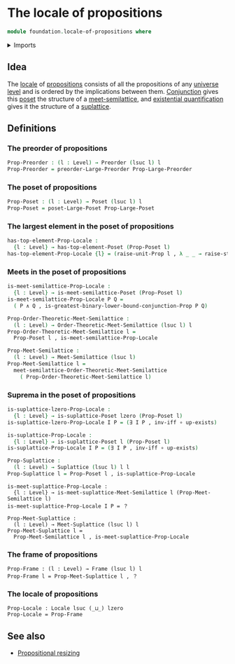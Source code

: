 # The locale of propositions

```agda
module foundation.locale-of-propositions where
```

<details><summary>Imports</summary>

```agda
open import foundation.conjunction
open import foundation.dependent-pair-types
open import foundation.existential-quantification
open import foundation.large-locale-of-propositions
open import foundation.logical-equivalences
open import foundation.unit-type
open import foundation.universe-levels

open import foundation-core.function-types

open import order-theory.frames
open import order-theory.greatest-lower-bounds-posets
open import order-theory.large-posets
open import order-theory.large-preorders
open import order-theory.meet-semilattices
open import order-theory.meet-suplattices
open import order-theory.posets
open import order-theory.preorders
open import order-theory.suplattices
open import order-theory.top-elements-posets
```

</details>

## Idea

The [locale](order-theory.locales.md) of
[propositions](foundation-core.propositions.md) consists of all the propositions
of any [universe level](foundation.universe-levels.md) and is ordered by the
implications between them. [Conjunction](foundation.conjunction.md) gives this
[poset](order-theory.posets.md) the structure of a
[meet-semilattice](order-theory.meet-semilattices.md), and
[existential quantification](foundation.existential-quantification.md) gives it
the structure of a [suplattice](order-theory.suplattices.md).

## Definitions

### The preorder of propositions

```agda
Prop-Preorder : (l : Level) → Preorder (lsuc l) l
Prop-Preorder = preorder-Large-Preorder Prop-Large-Preorder
```

### The poset of propositions

```agda
Prop-Poset : (l : Level) → Poset (lsuc l) l
Prop-Poset = poset-Large-Poset Prop-Large-Poset
```

### The largest element in the poset of propositions

```agda
has-top-element-Prop-Locale :
  {l : Level} → has-top-element-Poset (Prop-Poset l)
has-top-element-Prop-Locale {l} = (raise-unit-Prop l , λ _ _ → raise-star)
```

### Meets in the poset of propositions

```agda
is-meet-semilattice-Prop-Locale :
  {l : Level} → is-meet-semilattice-Poset (Prop-Poset l)
is-meet-semilattice-Prop-Locale P Q =
  ( P ∧ Q , is-greatest-binary-lower-bound-conjunction-Prop P Q)

Prop-Order-Theoretic-Meet-Semilattice :
  (l : Level) → Order-Theoretic-Meet-Semilattice (lsuc l) l
Prop-Order-Theoretic-Meet-Semilattice l =
  Prop-Poset l , is-meet-semilattice-Prop-Locale

Prop-Meet-Semilattice :
  (l : Level) → Meet-Semilattice (lsuc l)
Prop-Meet-Semilattice l =
  meet-semilattice-Order-Theoretic-Meet-Semilattice
    ( Prop-Order-Theoretic-Meet-Semilattice l)
```

### Suprema in the poset of propositions

```agda
is-suplattice-lzero-Prop-Locale :
  {l : Level} → is-suplattice-Poset lzero (Prop-Poset l)
is-suplattice-lzero-Prop-Locale I P = (∃ I P , inv-iff ∘ up-exists)

is-suplattice-Prop-Locale :
  {l : Level} → is-suplattice-Poset l (Prop-Poset l)
is-suplattice-Prop-Locale I P = (∃ I P , inv-iff ∘ up-exists)

Prop-Suplattice :
  (l : Level) → Suplattice (lsuc l) l l
Prop-Suplattice l = Prop-Poset l , is-suplattice-Prop-Locale
```

```text
is-meet-suplattice-Prop-Locale :
  {l : Level} → is-meet-suplattice-Meet-Semilattice l (Prop-Meet-Semilattice l)
is-meet-suplattice-Prop-Locale I P = ？

Prop-Meet-Suplattice :
  (l : Level) → Meet-Suplattice (lsuc l) l
Prop-Meet-Suplattice l =
  Prop-Meet-Semilattice l , is-meet-suplattice-Prop-Locale
```

### The frame of propositions

```text
Prop-Frame : (l : Level) → Frame (lsuc l) l
Prop-Frame l = Prop-Meet-Suplattice l , ？
```

### The locale of propositions

```text
Prop-Locale : Locale lsuc (_⊔_) lzero
Prop-Locale = Prop-Frame
```

## See also

- [Propositional resizing](foundation.propositional-resizing.md)
